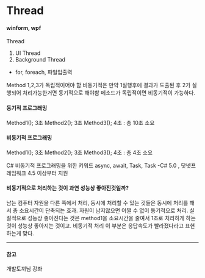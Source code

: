 # Thread

#### winform, wpf
Thread

1. UI Thread
2. Background Thread

- for, foreach, 파일입출력

Method 1,2,3가 독립적이어야 함 비동기적은
만약 1실행후에 결과가 도출된 후 2가 실행되어 처리가능한거면 동기적으로 해야함
메소드가 독립적이면 비동기적이 가능하다.

#### 동기적 프로그래밍
Method1(); 3초
Method2(); 3초
Method3(); 4초
: 총 10초 소요

#### 비동기적 프로그래밍
Method1(); 3초
Method2(); 3초
Method3(); 4초
: 총 4초 소요

C# 비동기적 프로그래밍을 위한 키워드
async, await, Task, Task<T>
-C# 5.0 , 닷넷프레임워크 4.5 이상부터 지원

#### 비동기적으로 처리하는 것이 과연 성능상 좋아진것일까?
남는 컴퓨터 자원을 다른 쪽에서 처리, 동시에 처리할 수 있는 것들은 동시에 처리를 해서 총 소요시간이 단축되는 효과.
자원이 남지않으면 어쩔 수 없이 동기적으로 처리.
실질적으로 성능상 좋아진다는 것은 method1을 소요시간을 줄여서 1초로 처리하게 하는것이 성능상 좋아지는 것이고.
비동기적 처리 이 부분은 응답속도가 빨라졌다라고 표현하는게 맞다.

---
#### 참고

개발토끼님 강좌